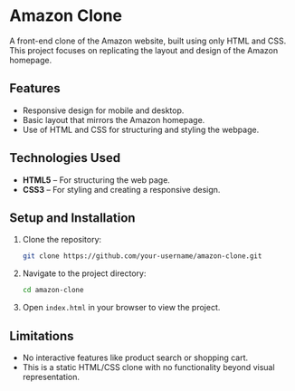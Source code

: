 # Amazon Clone

A front-end clone of the Amazon website, built using only HTML and CSS. This project focuses on replicating the layout and design of the Amazon homepage.

## Features

- Responsive design for mobile and desktop.
- Basic layout that mirrors the Amazon homepage.
- Use of HTML and CSS for structuring and styling the webpage.

## Technologies Used

- **HTML5** – For structuring the web page.
- **CSS3** – For styling and creating a responsive design.

## Setup and Installation

1. Clone the repository:
    ```bash
    git clone https://github.com/your-username/amazon-clone.git
    ```
2. Navigate to the project directory:
    ```bash
    cd amazon-clone
    ```
3. Open `index.html` in your browser to view the project.

## Limitations

- No interactive features like product search or shopping cart.
- This is a static HTML/CSS clone with no functionality beyond visual representation.

